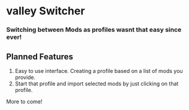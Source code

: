 # valley Switcher
### Switching between Mods as profiles wasnt that easy since ever!

## Planned Features

1) Easy to use interface.
Creating a profile based on a list of mods you provide.
2) Start that profile and import selected mods by just clicking on that profile.

More to come!
